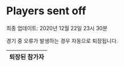 # Players sent off
최종 업데이트: 2020년 12월 22일 23시 30분


경기 중 오류가 발생하는 경우 자동으로 퇴장됩니다.


| 퇴장된 참가자 |
|:---:|